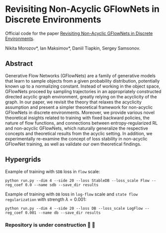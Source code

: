 # Revisiting Non-Acyclic GFlowNets in Discrete Environments

Official code for the paper [Revisiting Non-Acyclic GFlowNets in Discrete Environments](https://arxiv.org/abs/2502.07735).

Nikita Morozov*, Ian Maksimov*, Daniil Tiapkin, Sergey Samsonov.

## Abstract
Generative Flow Networks (GFlowNets) are a family of generative models that learn to sample objects from a given probability distribution, potentially known up to a normalizing constant. Instead of working in the object space, GFlowNets proceed by sampling trajectories in an appropriately constructed directed acyclic graph environment, greatly relying on the acyclicity of the graph. In our paper, we revisit the theory that relaxes the acyclicity assumption and present a simpler theoretical framework for non-acyclic GFlowNets in discrete environments. Moreover, we provide various novel theoretical insights related to training with fixed backward policies, the nature of flow functions, and connections between entropy-regularized RL and non-acyclic GFlowNets, which naturally generalize the respective concepts and theoretical results from the acyclic setting. In addition, we experimentally re-examine the concept of loss stability in non-acyclic GFlowNet training, as well as validate our own theoretical findings.

## Hypergrids

Example of training with `SDB` loss in `flow` scale:

```
python run.py --dim 4 --side 20 --loss StableDB --loss_scale Flow --reg_coef 0.0 --name sdb --save_dir results
```

Example of training with `DB` loss in `log-flow` scale and `state flow regularization` with strength $\lambda = 0.001$:

```
python run.py --dim 4 --side 20 --loss DB --loss_scale LogFlow --reg_coef 0.001 --name db --save_dir results
```

### Repository is under construction 🚧 🔨
